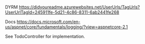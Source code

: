 DYRM
https://didyoureadme.azurewebsites.net/UserUrls/TagUrls?UserUrlTagId=245911fe-5d21-4c86-8311-6ab2441fe268  

Docs
https://docs.microsoft.com/en-us/aspnet/core/fundamentals/logging/?view=aspnetcore-2.1

See TodoController for implementation.


